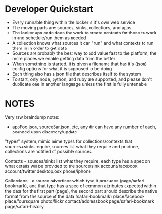Developer Quickstart
====================

* Every runnable thing within the locker is it's own web service
* The moving parts are: sources, sinks, collections, and apps
* The locker ops code does the work to create contexts for these to work in and schedule/run them as needed
* A collection knows what sources it can "run" and what contexts to run them in in order to get data
* Sources are probably the best way to add value fast to the platform, the more places we enable getting data from the better
* When something is started, it is given a filename that has it's (json) config options for what it is supposed to be doing
* Each thing also has a json file that describes itself to the system
* To start, only node, python, and ruby are supported, and please don't duplicate one in another language unless the first is fully untenable


NOTES
=====

Very raw braindump notes:

- appFoo.json, sourceBar.json, etc, any dir can have any number of each, scanned upon discovery/update

"types" system, mimic mime types for collections/contexts that sources+sinks require, sources list what they require and produce, collections are notified of possible sources.

Contexts - sources/sinks list what they require, each type has a spec on what details will be provided to the source/sink
	account/facebook
	account/twitter
	desktop/osx
	phone/iphone

Collections - a source advertises which type it produces (page/safari-bookmark), and that type has a spec of common attributes expected within the data for the first part (page), the second part should describe the native format from the source of the data (safari-bookmark)
	place/facebook
	place/foursquare
	photo/flickr
	contact/addressbook
	page/safari-bookmark
	page/safari-history
